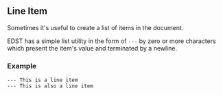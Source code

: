 ## Line Item

Sometimes it's useful to create a list of items in the document.

EDST has a simple list utility in the form of `---` by zero or more characters which present the item's value and terminated by a newline.

### Example

```
--- This is a line item
--- This is also a line item
```
